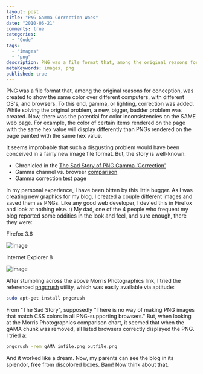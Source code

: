 ```yaml
---
layout: post
title: "PNG Gamma Correction Woes"
date: "2010-06-21"
comments: true
categories:
  - "Code"
tags:
  - "images"
  - "png"
description: PNG was a file format that, among the original reasons for conception, was created to show the same color over different computers, with different OS's, and
metaKeywords: images, png
published: true
---
```


PNG was a file format that, among the original reasons for conception, was created to show the same color over different computers, with different OS's, and browsers.  To this end, gamma, or lighting, correction was added.  While solving the original problem, a new, bigger, badder problem was created.  Now, there was the potential for color inconsistencies on the SAME web page.  For example, the color of certain items rendered on the page with the same hex value will display differently than PNGs rendered on the page painted with the same hex value.

<!--more-->

It seems improbable that such a disgusting problem would have been conceived in a fairly new image file format.  But, the story is well-known:

* Chronicled in the [The Sad Story of PNG Gamma 'Correction'](http://hsivonen.iki.fi/png-gamma/)
* Gamma channel vs. browser [comparison](http://morris-photographics.com/photoshop/articles/png-gamma.html)
* Gamma correction [test page](http://www.libpng.org/pub/png/png-gammatest.html)

In my personal experience, I have been bitten by this little bugger.  As I was creating new graphics for my blog, I created a couple different images and saved them as PNGs.  Like any good web developer, I dev'ed this in Firefox and look at nothing else.  :)  My dad, one of the 4 people who frequent my blog reported some oddities in the look and feel, and sure enough, there they were:

Firefox 3.6

![image](http://lh3.ggpht.com/_5XZCKcD6--c/TB-aAhshi0I/AAAAAAAAM1s/XCrVWdh1Gsw/s400/aj4-ff.jpg)

Internet Explorer 8

![image](http://lh3.ggpht.com/_5XZCKcD6--c/TB-aAiB55JI/AAAAAAAAM1w/dxNlbywz5m0/s400/aj4-ie8.jpg)

After stumbling across the above Morris Photographics link, I tried the referenced [pngcrush](http://pmt.sourceforge.net/pngcrush/) utility, which was easily available via aptitude:

```bash
sudo apt-get install pngcrush
```

From "The Sad Story", supposedly "There is no way of making PNG images that match CSS colors in all  PNG-supporting browsers."  But, when looking at the Morris Photographics comparison chart, it seemed that when the gAMA chunk was removed, all listed browsers correctly displayed the PNG.  I tried a:

```bash
pngcrush -rem gAMA infile.png outfile.png
```

And it worked like a dream.  Now, my parents can see the blog in its splendor, free from discolored boxes.  Bam!  Now think about that.

  
